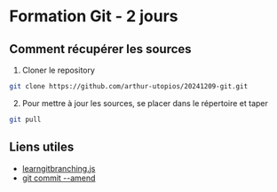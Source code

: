 # Formation Git - 2 jours

## Comment récupérer les sources

1. Cloner le repository

```bash
git clone https://github.com/arthur-utopios/20241209-git.git
```

2. Pour mettre à jour les sources, se placer dans le répertoire et taper

```bash
git pull
```

## Liens utiles

- [learngitbranching.js](https://learngitbranching.js.org/?locale=fr_FR)
- [git commit --amend](https://www.atlassian.com/git/tutorials/rewriting-history)
